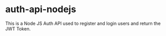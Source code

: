 # auth-api-nodejs
This is a Node JS Auth API used to register and login users and return the JWT Token.
